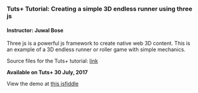 ### Tuts+ Tutorial: Creating a simple 3D endless runner using three js

#### Instructor: Juwal Bose

Three js is a powerful js framework to create native web 3D content. This is an example of a 3D endless runner or roller game with simple mechanics.

Source files for the Tuts+ tutorial: [link](https://gamedevelopment.tutsplus.com/tutorials/creating-isometric-worlds-primer-for-game-developers-updated--cms-28392)

**Available on Tuts+ 30 July, 2017**

View the demo at [this jsfiddle](https://jsfiddle.net/juwalbose/w1tnu9qc/)
